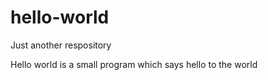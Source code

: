 hello-world
===========

Just another respository

Hello world is a small program which says hello to the world  
